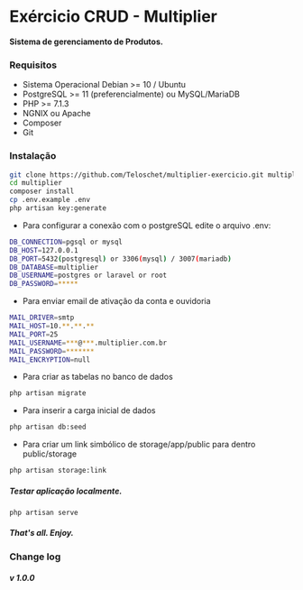 # Exércicio CRUD - Multiplier
**Sistema de gerenciamento de Produtos.**

### Requisitos

- Sistema Operacional Debian >= 10 / Ubuntu
- PostgreSQL >= 11 (preferencialmente) ou MySQL/MariaDB
- PHP >= 7.1.3
- NGNIX ou Apache
- Composer
- Git

### Instalação
```bash
git clone https://github.com/Teloschet/multiplier-exercicio.git multiplier
cd multiplier
composer install
cp .env.example .env
php artisan key:generate
```

- Para configurar a conexão com o postgreSQL edite o arquivo .env:
```bash
DB_CONNECTION=pgsql or mysql
DB_HOST=127.0.0.1
DB_PORT=5432(postgresql) or 3306(mysql) / 3007(mariadb)
DB_DATABASE=multiplier
DB_USERNAME=postgres or laravel or root
DB_PASSWORD=*****
```

- Para enviar email de ativação da conta e ouvidoria
```bash
MAIL_DRIVER=smtp
MAIL_HOST=10.**.**.**
MAIL_PORT=25
MAIL_USERNAME=***@***.multiplier.com.br
MAIL_PASSWORD=*******
MAIL_ENCRYPTION=null
```

- Para criar as tabelas no banco de dados
```bash
php artisan migrate
```
- Para inserir a carga inicial de dados
```bash
php artisan db:seed
``` 

- Para criar um link simbólico de storage/app/public para dentro public/storage
```bash
php artisan storage:link
```

##### Testar aplicação localmente.
```bash
php artisan serve
```

##### That's all. Enjoy.

### Change log
##### v 1.0.0
